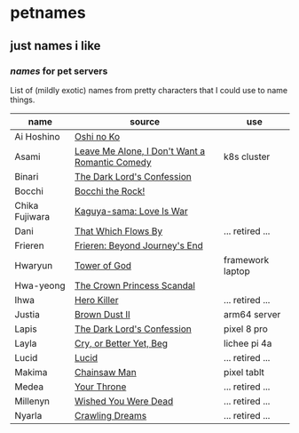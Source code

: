 # petnames

## just names i like

### _names_ for pet servers

List of (mildly exotic) names from pretty characters
that I could use to name things.

| name           | source                                                  | use              |
| -------------- | ------------------------------------------------------- | ---------------- |
| Ai Hoshino     | [Oshi no Ko][ai]                                        |                  |
| Asami          | [Leave Me Alone, I Don't Want a Romantic Comedy][asami] | k8s cluster      |
| Binari         | [The Dark Lord's Confession][lapis]                     |                  |
| Bocchi         | [Bocchi the Rock!][bocchi]                              |                  |
| Chika Fujiwara | [Kaguya-sama: Love Is War][chika]                       |                  |
| Dani           | [That Which Flows By][dani]                             | ... retired ...  |
| Frieren        | [Frieren: Beyond Journey's End][frieren]                |                  |
| Hwaryun        | [Tower of God][hwaryun]                                 | framework laptop |
| Hwa-yeong      | [The Crown Princess Scandal][hwayeong]                  |                  |
| Ihwa           | [Hero Killer][ihwa]                                     | ... retired ...  |
| Justia         | [Brown Dust II][justia]                                 | arm64 server     |
| Lapis          | [The Dark Lord's Confession][lapis]                     | pixel 8 pro      |
| Layla          | [Cry, or Better Yet, Beg][layla]                        | lichee pi 4a     |
| Lucid          | [Lucid][lucid]                                          | ... retired ...  |
| Makima         | [Chainsaw Man][makima]                                  | pixel tablt      |
| Medea          | [Your Throne][medea]                                    | ... retired ...  |
| Millenyn       | [Wished You Were Dead][millenyn]                        | ... retired ...  |
| Nyarla         | [Crawling Dreams][nyarla]                               | ... retired ...  |

[ai]: https://myanimelist.net/anime/52034/Oshi_no_Ko
[asami]: https://www.webtoons.com/en/canvas/leave-me-alone-i-dont-want-a-romantic-comedy/list?title_no=506168
[bocchi]: https://myanimelist.net/anime/47917/Bocchi_the_Rock
[chika]: https://myanimelist.net/manga/90125/Kaguya-sama_wa_Kokurasetai__Tensai-tachi_no_Renai_Zunousen
[dani]: https://www.webtoons.com/en/historical/that-which-flows-by/list?title_no=5419
[frieren]: https://myanimelist.net/anime/52991/Sousou_no_Frieren
[hwaryun]: https://www.webtoons.com/en/fantasy/tower-of-god/list?title_no=95
[hwayeong]: https://www.webtoons.com/en/fantasy/the-crown-princess-scandal/list?title_no=5478
[ihwa]: https://www.webtoons.com/en/action/hero-killer/list?title_no=2745
[justia]: https://www.browndust2.com/en-us/
[lapis]: https://www.webtoons.com/en/fantasy/the-dark-lords-confession/list?title_no=4464
[layla]: https://www.webtoons.com/en/drama/cry-or-better-yet-beg/list?title_no=5815
[lucid]: https://www.webtoons.com/en/canvas/lucid/list?title_no=250209
[makima]: https://myanimelist.net/anime/44511/Chainsaw_Man
[medea]: https://www.webtoons.com/en/fantasy/your-throne/list?title_no=2009
[millenyn]: https://www.webtoons.com/en/drama/wished-you-were-dead/list?title_no=3591
[nyarla]: https://www.webtoons.com/en/canvas/crawling-dreams/list?title_no=141539
[scarlett]: https://www.webtoons.com/en/fantasy/ten-ways-to-get-dumped-by-a-tyrant/list?title_no=5811
